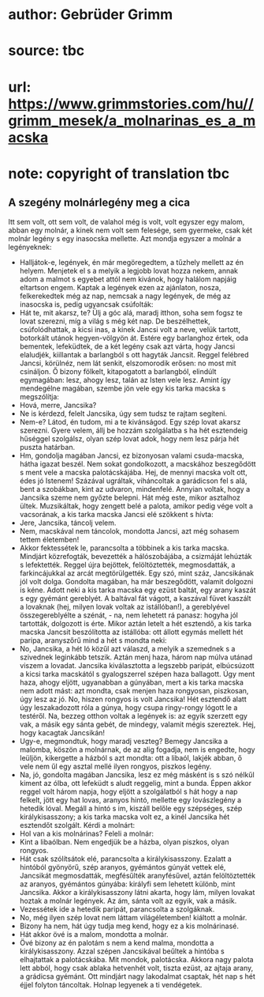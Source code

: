 # author: Gebrüder Grimm
# source: tbc
# url: https://www.grimmstories.com/hu//grimm_mesek/a_molnarinas_es_a_macska
# note: copyright of translation tbc

## A szegény molnárlegény meg a cica 

Itt sem volt, ott sem volt, de valahol még is volt, volt egyszer egy
malom, abban egy molnár, a kinek nem volt sem felesége, sem gyermeke,
csak két molnár legény s egy inasocska mellette. Azt mondja egyszer a
molnár a legényeknek:
- Halljátok-e, legények, én már megöregedtem, a tűzhely mellett az én
helyem. Menjetek el s a melyik a legjobb lovat hozza nekem, annak adom a
malmot s egyebet attól nem kivánok, hogy halálom napjáig eltartson
engem.
Kaptak a legények ezen az ajánlaton, nosza, felkerekedtek még az nap,
nemcsak a nagy legények, de még az inasocska is, pedig ugyancsak
csúfolták:
- Hát te, mit akarsz, te? Ülj a góc alá, maradj itthon, soha sem fogsz
te lovat szerezni, míg a világ s még két nap.
De beszélhettek, csúfolódhattak, a kicsi inas, a kinek Jancsi volt a
neve, velük tartott, botorkált utánok hegyen-völgyön át. Estére egy
barlanghoz értek, oda bementek, lefeküdtek, de a két legény csak azt
várta, hogy Jancsi elaludjék, kiillantak a barlangból s ott hagyták
Jancsit.
Reggel felébred Jancsi, körülnéz, nem lát senkit, elszomorodik erősen:
no most mit csináljon. Ő bizony fölkelt, kitapogatott a barlangból,
elindúlt egymagában: lesz, ahogy lesz, talán az Isten vele lesz. Amint
így mendegélne magában, szembe jön vele egy kis tarka macska s
megszólítja:
- Hová, merre, Jancsika?
- Ne is kérdezd, felelt Jancsika, úgy sem tudsz te rajtam segíteni.
- Nem-e? Látod, én tudom, mi a te kivánságod. Egy szép lovat akarsz
szerezni. Gyere velem, állj be hozzám szolgálatba s ha hét esztendeig
hűséggel szolgálsz, olyan szép lovat adok, hogy nem lesz párja hét
puszta határban.
- Hm, gondolja magában Jancsi, ez bizonyosan valami csuda-macska, hátha
igazat beszél.
Nem sokat gondolkozott, a macskához beszegődött s ment vele a macska
palotácskájába. Hej, de mennyi macska volt ott, édes jó Istenem!
Százával ugráltak, viháncoltak a garádicson fel s alá, bent a szobákban,
kint az udvaron, mindenfelé. Annyian voltak, hogy a Jancsika szeme nem
győzte belepni. Hát még este, mikor asztalhoz ültek. Muzsikáltak, hogy
zengett belé a palota, amikor pedig vége volt a vacsorának, a kis tarka
macska Jancsi elé szökkent s hívta:
- Jere, Jancsika, táncolj velem.
- Nem, macskával nem táncolok, mondotta Jancsi, azt még sohasem tettem
életemben!
- Akkor fektessétek le, parancsolta a többinek a kis tarka macska.
Mindjárt közrefogták, bevezették a hálószobájába, a csizmáját lehúzták s
lefektették. Reggel újra bejöttek, felöltöztették, megmosdatták, a
farkincájukkal az arcát megtörülgették.
Egy szó, mint száz, Jancsikának jól volt dolga. Gondolta magában, ha már
beszegődött, valamit dolgozni is kéne. Adott neki a kis tarka macska egy
ezüst baltát, egy arany kaszát s egy gyémánt gereblyét. A baltával fát
vágott, a kaszával füvet kaszált a lovaknak (hej, milyen lovak voltak az
istállóban!), a gereblyével összegereblyélte a szénát, - na, nem
lehetett rá panasz: hogyha jól tartották, dolgozott is érte.
Mikor aztán letelt a hét esztendő, a kis tarka macska Jancsit
beszólította az istállóba: ott állott egymás mellett hét paripa,
aranyszőrű mind a hét s mondta neki:
- No, Jancsika, a hét ló közűl azt válaszd, a melyik a szemednek s a
szivednek leginkább tetszik. Aztán menj haza, három nap múlva utánad
viszem a lovadat.
Jancsika kiválasztotta a legszebb paripát, elbúcsúzott a kicsi tarka
macskától s gyalogszerrel szépen haza ballagott. Úgy ment haza, ahogy
eljött, ugyanabban a gúnyában, mert a kis tarka macska nem adott mást:
azt mondta, csak menjen haza rongyosan, piszkosan, úgy lesz az jó. No,
hiszen rongyos is volt Jancsika! Hét esztendő alatt úgy leszakadozott
róla a gúnya, hogy csupa ringy-rongy lógott le a testéről. Na, bezzeg
otthon voltak a legények is: az egyik szerzett egy vak, a másik egy
sánta gebét, de mindegy, valamit mégis szereztek. Hej, hogy kacagtak
Jancsikán!
- Ugy-e, megmondtuk, hogy maradj veszteg?
Bemegy Jancsika a malomba, köszön a molnárnak, de az alig fogadja, nem
is engedte, hogy leüljön, kikergette a házból s azt mondta: ott a
libaól, lakjék abban, ő vele nem űl egy asztal mellé ilyen rongyos,
piszkos legény.
- Na, jó, gondolta magában Jancsika, lesz ez még másként is s szó nélkűl
kiment az ólba, ott lefeküdt s aludt reggelig, mint a bunda. Éppen akkor
reggel volt három napja, hogy eljött a szolgálatból s hát hogy a nap
felkelt, jött egy hat lovas, aranyos hintó, mellette egy lovászlegény a
hetedik lóval. Megáll a hintó s im, kiszáll belőle egy szépséges, szép
királykisasszony; a kis tarka macska volt ez, a kinél Jancsika hét
esztendőt szolgált. Kérdi a molnárt:
- Hol van a kis molnárinas?
Feleli a molnár:
- Kint a libaólban. Nem engedjük be a házba, olyan piszkos, olyan
rongyos.
- Hát csak szólítsátok elé, parancsolta a királykisasszony.
Ezalatt a hintóból gyönyörű, szép aranyos, gyémántos gúnyát vettek elé,
Jancsikát megmosdatták, megfésűlték aranyfésűvel, aztán felöltöztették
az aranyos, gyémántos gúnyába: királyfi sem lehetett különb, mint
Jancsika. Akkor a királykisasszony látni akarta, hogy lám, milyen
lovakat hoztak a molnár legények. Az ám, sánta volt az egyik, vak a
másik.
- Vezessétek ide a hetedik paripát, parancsolta a szolgáknak.
- No, még ilyen szép lovat nem láttam világéletemben! kiáltott a
molnár.
- Bizony ha nem, hát úgy tudja meg kend, hogy ez a kis molnárinasé.
- Hát akkor övé is a malom, mondotta a molnár.
- Övé bizony az én palotám s nem a kend malma, mondotta a
királykisasszony.
Azzal szépen Jancsikával beűltek a hintóba s elhajtattak a palotácskába.
Mit mondok, palotácska. Akkora nagy palota lett abból, hogy csak ablaka
hetvenhét volt, tiszta ezüst, az ajtaja arany, a grádicsa gyémánt. Ott
mindjárt nagy lakodalmat csaptak, hét nap s hét éjjel folyton táncoltak.
Holnap legyenek a ti vendégetek.
